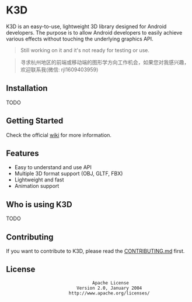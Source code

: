 # K3D
K3D is an easy-to-use, lightweight 3D library designed for Android developers. The purpose is to allow
Android developers to easily achieve various effects without touching the underlying graphics API.

> Still working on it and it's not ready for testing or use.

> 寻求杭州地区的前端或移动端的图形学方向工作机会，如果您对我感兴趣，欢迎联系我(微信: rjl1609403959)

## Installation
TODO

## Getting Started
Check the official [wiki](https://k3d.rerere.me) for more information.

## Features
- Easy to understand and use API
- Multiple 3D format support (OBJ, GLTF, FBX)
- Lightweight and fast
- Animation support

## Who is using K3D
TODO

## Contributing
If you want to contribute to K3D, please read the [CONTRIBUTING.md](docs/contribution.md) first.

## License
```
                                 Apache License
                           Version 2.0, January 2004
                        http://www.apache.org/licenses/
```